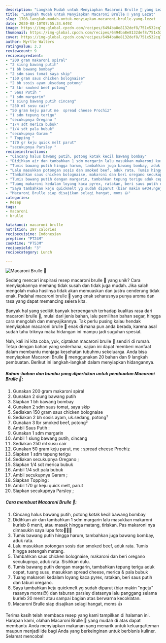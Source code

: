 ```yaml
---
description: "Langkah Mudah untuk Menyiapkan Macaroni Brulle 🧀 yang Lezat"
title: "Langkah Mudah untuk Menyiapkan Macaroni Brulle 🧀 yang Lezat"
slug: 1708-langkah-mudah-untuk-menyiapkan-macaroni-brulle-yang-lezat
date: 2020-08-10T07:55:34.649Z
image: https://img-global.cpcdn.com/recipes/6494ba8e8132def8/751x532cq70/macaroni-brulle-🧀-foto-resep-utama.jpg
thumbnail: https://img-global.cpcdn.com/recipes/6494ba8e8132def8/751x532cq70/macaroni-brulle-🧀-foto-resep-utama.jpg
cover: https://img-global.cpcdn.com/recipes/6494ba8e8132def8/751x532cq70/macaroni-brulle-🧀-foto-resep-utama.jpg
author: Myrtle Walters
ratingvalue: 3.3
reviewcount: 9
recipeingredient:
- "200 gram makaroni spiral"
- "2 siung bawang putih"
- "1 bh bawang bombay"
- "2 sdm saus tomat saya skip"
- "150 gram saus chicken bolognaise"
- "2 bh sosis ayam uksedang potong"
- "3 lbr smoked beef potong"
- " Saus Putih "
- "1 sdm margarin"
- "1 siung bawang putih cincang"
- "250 ml susu cair"
- "50 gram keju parut me  spread cheese Prochiz"
- "1 sdm tepung terigu"
- "secukupnya Oregano "
- "1/4 sdt merica bubuk"
- "1/4 sdt pala bubuk"
- "secukupnya Garam "
- " Topping "
- "170 gr keju quick melt parut"
- "secukupnya Parsley "
recipeinstructions:
- "Cincang halus bawang putih, potong kotak kecil bawang bombay"
- "Didihkan air dan tambahkan 1 sdm margarin lalu masukkan makaroni kurleb 8 menit, atau masak hingga matang, tiriskan. Pas makaroni nya dimasukin saya lupa foto🤦‍♀️😁"
- "Tumis bawang putih hingga harum, tambahkan juga bawang bombay, aduk rata."
- "Lalu masukkan potongan sosis dan smoked beef, aduk rata. Tumis hingga setengah matang."
- "Tambahkan saus chicken bolognaise, makaroni dan beri oregano secukupnya, aduk rata. Sisihkan dulu."
- "Tumis bawang putih dengan margarin, tambahkan tepung terigu aduk cepat, tuang susu, masukkan spread cheese, merica &amp; pala bubuk"
- "Tuang makaroni kedalam loyang kaca pyrex, ratakan, beri saus putih dan taburi oregano."
- "Saya tambahkan keju quickmelt yg sudah diparut (biar makin &#34;ngeju&#34; rasanya moms😉) dan taburan parsley diatasnya lalu panggang selama kurleb 20 menit atau sampai bagian atas berwarna kecoklatan."
- "Macaroni Brulle siap disajikan selagi hangat, moms 👍"
categories:
- Resep
tags:
- macaroni
- brulle

katakunci: macaroni brulle 
nutrition: 297 calories
recipecuisine: Indonesian
preptime: "PT24M"
cooktime: "PT53M"
recipeyield: "3"
recipecategory: Lunch

---
```



![Macaroni Brulle 🧀](https://img-global.cpcdn.com/recipes/6494ba8e8132def8/751x532cq70/macaroni-brulle-🧀-foto-resep-utama.jpg)

Sedang mencari inspirasi resep macaroni brulle 🧀 yang unik? Cara menyiapkannya memang tidak susah dan tidak juga mudah. Jika salah mengolah maka hasilnya tidak akan memuaskan dan justru cenderung tidak enak. Padahal macaroni brulle 🧀 yang enak seharusnya punya aroma dan rasa yang dapat memancing selera kita.

Banyak hal yang sedikit banyak berpengaruh terhadap kualitas rasa dari macaroni brulle 🧀, mulai dari jenis bahan, lalu pemilihan bahan segar, hingga cara mengolah dan menyajikannya. Tak perlu pusing kalau hendak menyiapkan macaroni brulle 🧀 enak di mana pun anda berada, karena asal sudah tahu triknya maka hidangan ini mampu jadi suguhan spesial.




Nah, kali ini kita coba, yuk, ciptakan macaroni brulle 🧀 sendiri di rumah. Tetap dengan bahan yang sederhana, sajian ini dapat memberi manfaat dalam membantu menjaga kesehatan tubuhmu sekeluarga. Anda bisa menyiapkan Macaroni Brulle 🧀 menggunakan 20 bahan dan 9 langkah pembuatan. Berikut ini langkah-langkah dalam menyiapkan hidangannya.

<!--inarticleads1-->

##### Bahan-bahan dan bumbu yang diperlukan untuk pembuatan Macaroni Brulle 🧀:

1. Gunakan 200 gram makaroni spiral
1. Gunakan 2 siung bawang putih
1. Siapkan 1 bh bawang bombay
1. Gunakan 2 sdm saus tomat, saya skip
1. Sediakan 150 gram saus chicken bolognaise
1. Sediakan 2 bh sosis ayam, uk.sedang, potong²
1. Gunakan 3 lbr smoked beef, potong²
1. Ambil  Saus Putih :
1. Gunakan 1 sdm margarin
1. Ambil 1 siung bawang putih, cincang
1. Sediakan 250 ml susu cair
1. Gunakan 50 gram keju parut, me : spread cheese Prochiz
1. Siapkan 1 sdm tepung terigu
1. Sediakan secukupnya Oregano ;
1. Siapkan 1/4 sdt merica bubuk
1. Ambil 1/4 sdt pala bubuk
1. Ambil secukupnya Garam ;
1. Siapkan  Topping :
1. Ambil 170 gr keju quick melt, parut
1. Siapkan secukupnya Parsley ;




<!--inarticleads2-->

##### Cara membuat Macaroni Brulle 🧀:

1. Cincang halus bawang putih, potong kotak kecil bawang bombay
1. Didihkan air dan tambahkan 1 sdm margarin lalu masukkan makaroni kurleb 8 menit, atau masak hingga matang, tiriskan. Pas makaroni nya dimasukin saya lupa foto🤦‍♀️😁
1. Tumis bawang putih hingga harum, tambahkan juga bawang bombay, aduk rata.
1. Lalu masukkan potongan sosis dan smoked beef, aduk rata. Tumis hingga setengah matang.
1. Tambahkan saus chicken bolognaise, makaroni dan beri oregano secukupnya, aduk rata. Sisihkan dulu.
1. Tumis bawang putih dengan margarin, tambahkan tepung terigu aduk cepat, tuang susu, masukkan spread cheese, merica &amp; pala bubuk
1. Tuang makaroni kedalam loyang kaca pyrex, ratakan, beri saus putih dan taburi oregano.
1. Saya tambahkan keju quickmelt yg sudah diparut (biar makin &#34;ngeju&#34; rasanya moms😉) dan taburan parsley diatasnya lalu panggang selama kurleb 20 menit atau sampai bagian atas berwarna kecoklatan.
1. Macaroni Brulle siap disajikan selagi hangat, moms 👍




Terima kasih telah membaca resep yang kami tampilkan di halaman ini. Harapan kami, olahan Macaroni Brulle 🧀 yang mudah di atas dapat membantu Anda menyiapkan makanan yang menarik untuk keluarga/teman maupun menjadi ide bagi Anda yang berkeinginan untuk berbisnis kuliner. Selamat mencoba!
